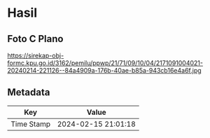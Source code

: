 # Hasil

## Foto C Plano

https://sirekap-obj-formc.kpu.go.id/3162/pemilu/ppwp/21/71/09/10/04/2171091004021-20240214-221126--84a4909a-176b-40ae-b85a-943cb16e4a6f.jpg


## Metadata

| Key        | Value               |
| ---------- | ------------------- |
| Time Stamp | 2024-02-15 21:01:18 |



